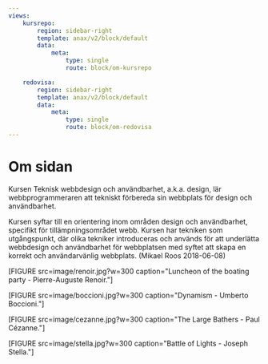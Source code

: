 ```yaml
---
views:
    kursrepo:
        region: sidebar-right
        template: anax/v2/block/default
        data:
            meta:
                type: single
                route: block/om-kursrepo

    redovisa:
        region: sidebar-right
        template: anax/v2/block/default
        data:
            meta:
                type: single
                route: block/om-redovisa
---
```

Om sidan
=========================

Kursen Teknisk webbdesign och användbarhet, a.k.a. design, lär webbprogrammeraren att tekniskt förbereda sin webbplats för design och användbarhet.

Kursen syftar till en orientering inom områden design och användbarhet, specifikt för tillämpningsområdet webb. Kursen har tekniken som utgångspunkt, där olika tekniker introduceras och används för att underlätta webbdesign och användbarhet för webbplatsen med syftet att skapa en korrekt och användarvänlig webbplats. (Mikael Roos 2018-06-08)


[FIGURE src=image/renoir.jpg?w=300 caption="Luncheon of the boating party - Pierre-Auguste Renoir."]

[FIGURE src=image/boccioni.jpg?w=300 caption="Dynamism - Umberto Boccioni."]

[FIGURE src=image/cezanne.jpg?w=300 caption="The Large Bathers - Paul Cézanne."]

[FIGURE src=image/stella.jpg?w=300 caption="Battle of Lights - Joseph Stella."]
